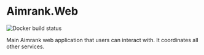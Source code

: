 # Aimrank.Web

![Docker build status](https://github.com/Aimrank/Aimrank.Web/workflows/Master%20build/badge.svg)

Main Aimrank web application that users can interact with. It coordinates all other services.
